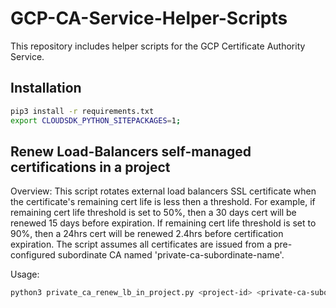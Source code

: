 # GCP-CA-Service-Helper-Scripts

This repository includes helper scripts for the GCP Certificate Authority Service.

## Installation
```sh
pip3 install -r requirements.txt
export CLOUDSDK_PYTHON_SITEPACKAGES=1;
 ```

## Renew Load-Balancers self-managed certifications in a project

Overview:
This script rotates external load balancers SSL certificate when the certificate's remaining cert life is less then a threshold. For example, if remaining cert life threshold is set to  50%, then a 30 days cert will be renewed 15 days before expiration. If remaining cert life threshold is set to 90%, then a 24hrs cert will be renewed 2.4hrs before certification expiration.
The script assumes all certificates are issued from a pre-configured subordinate CA named 'private-ca-subordinate-name'.

Usage:
```sh
python3 private_ca_renew_lb_in_project.py <project-id> <private-ca-subordinate-name>
```
